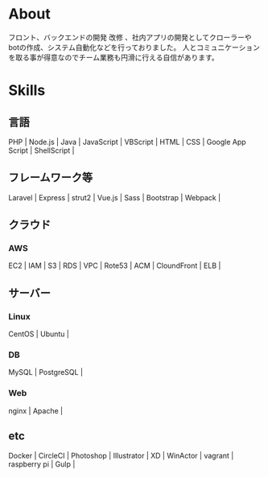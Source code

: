 # About

フロント、バックエンドの開発 改修 、社内アプリの開発としてクローラーやbotの作成、システム自動化などを行っておりました。
人とコミュニケーションを取る事が得意なのでチーム業務も円滑に行える自信があります。

# Skills

## 言語

PHP | Node.js | Java | JavaScript | VBScript | HTML | CSS | Google App Script | ShellScript |

## フレームワーク等
Laravel | Express | strut2 | Vue.js | Sass | Bootstrap | Webpack |

## クラウド

### AWS

EC2 | IAM | S3 | RDS | VPC | Rote53 | ACM | CloundFront | ELB |

## サーバー

### Linux

CentOS | Ubuntu |

### DB

MySQL | PostgreSQL |

### Web

nginx | Apache |

## etc

Docker | CircleCI | Photoshop | Illustrator | XD | WinActor | vagrant | raspberry pi | Gulp |
